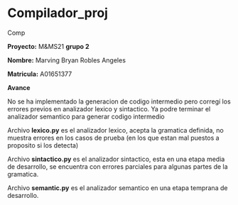 # Compilador_proj
Comp


**Proyecto:**  M&MS21 **grupo 2**

**Nombre:** Marving Bryan Robles Angeles

**Matricula:** A01651377

**Avance** 

No se ha implementado la generacion de codigo intermedio pero corregí los errores previos en analizador lexico y sintactico. Ya podre terminar el analizador semantico para generar codigo intermedio 

Archivo **lexico.py** es el analizador lexico, acepta la gramatica definida, no muestra errores en los casos de prueba (en los que estan mal puestos a proposito si los detecta) 

Archivo **sintactico.py** es el analizador sintactico, esta en una etapa media de desarrollo, se encuentra con errores parciales para algunas partes de la gramatica. 

Archivo **semantic.py** es el analizador semantico en una etapa temprana de desarrollo. 

